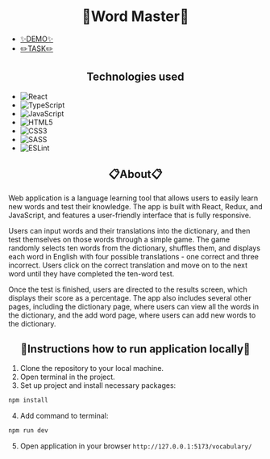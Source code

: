 <h1 align="center">🌱Word Master🌱</h1>

 - [✨DEMO✨](https://nikachu404.github.io/vocabulary/#/)
 - [✏️TASK✏️](https://jetup.notion.site/jetup/React-JS-React-native-Developer-0d5295b9606443c6b4362a7ca6d77fdd)

<h2 align="center">Technologies used</h2>

 - ![React](https://img.shields.io/badge/react-%2320232a.svg?style=for-the-badge&logo=react&logoColor=%2361DAFB)
 - ![TypeScript](https://img.shields.io/badge/typescript-%23007ACC.svg?style=for-the-badge&logo=typescript&logoColor=white)
 - ![JavaScript](https://img.shields.io/badge/javascript-%23323330.svg?style=for-the-badge&logo=javascript&logoColor=%23F7DF1E)
 - ![HTML5](https://img.shields.io/badge/html5-%23E34F26.svg?style=for-the-badge&logo=html5&logoColor=white)
 - ![CSS3](https://img.shields.io/badge/css3-%231572B6.svg?style=for-the-badge&logo=css3&logoColor=white)
 - ![SASS](https://img.shields.io/badge/SASS-hotpink.svg?style=for-the-badge&logo=SASS&logoColor=white)
 - ![ESLint](https://img.shields.io/badge/ESLint-4B3263?style=for-the-badge&logo=eslint&logoColor=white)
 
 <h2 align="center">📋About📋</h2>
Web application is a language learning tool that allows users to easily learn new words and test their knowledge. The app is built with React, Redux, and JavaScript, and features a user-friendly interface that is fully responsive.

Users can input words and their translations into the dictionary, and then test themselves on those words through a simple game. The game randomly selects ten words from the dictionary, shuffles them, and displays each word in English with four possible translations - one correct and three incorrect. Users click on the correct translation and move on to the next word until they have completed the ten-word test.

Once the test is finished, users are directed to the results screen, which displays their score as a percentage. The app also includes several other pages, including the dictionary page, where users can view all the words in the dictionary, and the add word page, where users can add new words to the dictionary.
 
<h2 align="center">📌Instructions how to run application locally📌</h2>

1. Clone the repository to your local machine.
2. Open terminal in the project.
3. Set up project and install necessary packages:
```bash 
npm install
```
4. Add command to terminal:
```bash 
npm run dev
```
5. Open application in your browser `http://127.0.0.1:5173/vocabulary/`


